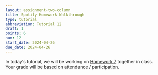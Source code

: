 ```yaml
---
layout: assignment-two-column
title: Spotify Homework Walkthrough
type: tutorial
abbreviation: Tutorial 12
draft: 1
points: 6
num: 12
start_date: 2024-04-26
due_date: 2024-04-26
---
```


In today's tutorial, we will be working on [Homework 7](hw07) together in class. Your grade will be based on attendance / participation.
